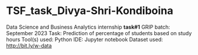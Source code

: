 # TSF_task_Divya-Shri-Kondiboina
Data Science and Business Analytics internship **task#1**
GRIP batch: September 2023
Task: Prediction of percentage of students based on study hours
Tool(s) used: Python
IDE: Jupyter notebook
Dataset used: http://bit.ly/w-data
